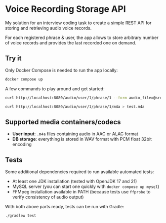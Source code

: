 # Voice Recording Storage API

My solution for an interview coding task to create a simple REST API for storing and retrieving audio voice records.

For each registered phrase & user, the app allows to store arbitrary number of voice records and provides the last recorded one on demand.

## Try it

Only Docker Compose is needed to run the app locally:
```sh
docker compose up
```

A few commands to play around and get started:
```sh
curl http://localhost:8080/audio/user/1/phrase/1 --form audio_file=@src/test/resources/input.m4a

curl http://localhost:8080/audio/user/1/phrase/1/m4a > test.m4a
```

## Supported media containers/codecs

* **User input**: `.m4a` files containing audio in AAC or ALAC format
* **DB storage**: everything is stored in WAV format with PCM float 32bit encoding

## Tests

Some additional dependencies required to run available automated tests:
* At least one JDK installation (tested with OpenJDK 17 and 21)
* MySQL server (you can start one quickly with `docker compose up mysql`)
* FFMpeg installation available in PATH (because tests use `ffprobe` to verify consistency of audio output)

With both above parts ready, tests can be run with Gradle:
```sh
./gradlew test
```
